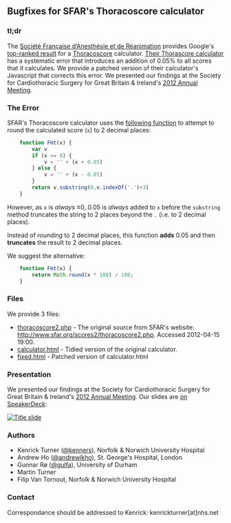 ## Bugfixes for SFAR's Thoracoscore calculator

### tl;dr

The [Société Française d’Anesthésie et de Réanimation][1] provides Google's [top-ranked result][2] for a [Thoracoscore][3] calculator. [Their Thorascore calculator][4] has a systematic error that introduces an addition of 0.05% to all scores that it calculates. We provide a patched version of their calculator's Javascript that corrects this error. We presented our findings at the Society for Cardiothoracic Surgery for Great Britain & Ireland's [2012 Annual Meeting][5].

### The Error

SFAR's Thoracoscore calculator uses the [following function][11] to attempt to round the calculated score (`x`) to 2 decimal places:
	
```javascript
	function Fmt(x) {
		var v
		if (x >= 0) {
			v = '' + (x + 0.05)
		} else {
			v = '' + (x - 0.05)
		}
		return v.substring(0,v.indexOf('.')+3)
	}
```

However, as `x` is _always_ ≥0, 0.05 is _always_ added to `x` before the `substring` method truncates the string to 2 places beyond the `.` (i.e. to 2 decimal places).

Instead of _rounding_ to 2 decimal places, this function __adds__ 0.05 and then __truncates__ the result to 2 decimal places.

We suggest the alternative:

```javascript
	function Fmt(x) {
		return Math.round(x * 100) / 100;
	}
```

### Files

We provide 3 files:

 - [thoracoscore2.php][8] - The original source from SFAR's website: http://www.sfar.org/scores2/thoracoscore2.php. Accessed 2012-04-15 19:00.
 - [calculator.html][9] - Tidied version of the original calculator.
 - [fixed.html][10] - Patched version of calculator.html

### Presentation

We presented our findings at the Society for Cardiothoracic Surgery for Great Britain & Ireland's [2012 Annual Meeting][5].
Our slides are [on SpeakerDeck][6]:

[![Title slide][7]][6]

### Authors

 - Kenrick Turner ([@kenners][12]), Norfolk & Norwich University Hospital
 - Andrew Ho ([@andrewlkho][13]), St. George's Hospital, London
 - Gunnar Rø ([@gulfa][14]), University of Durham
 - Martin Turner
 - Filip Van Tornout, Norfolk & Norwich University Hospital

### Contact

Correspondance should be addressed to Kenrick: kenrickturner[at]nhs.net

[1]: http://www.sfar.org "Société Française d’Anesthésie et de Réanimation's website"
[2]: http://www.google.com/search?q=thoracoscore "Search Google for 'thoracoscore'"
[3]: http://dx.doi.org/10.1016/j.jtcvs.2006.09.020 "Falcoz et al. The Thoracic Surgery Scoring System. J Thorac Cardiovasc Surg. 2007 Feb;133(2):325-32"
[4]: http://www.sfar.org/scores2/thoracoscore2.php  "SFAR's Thoracoscore calculator"
[5]: http://www.scts.org/annual_meeting "SCTS Annual Meeting 2012"
[6]: http://speakerdeck.com/u/kenrick/p/an-error-in-a-web-based-thoracoscore-calculator "Our slides from the SCTS Annual Meeting"
[7]: https://speakerd.s3.amazonaws.com/presentations/4f7ef74fe711f6001f009075/thumb_slide_0.jpg "Title slide from our presentation"
[8]: https://github.com/kenners/SFAR-thoracoscore/blob/master/thoracoscore2.php
[9]: https://github.com/kenners/SFAR-thoracoscore/blob/master/calculator.html
[10]: https://github.com/kenners/SFAR-thoracoscore/blob/master/fixed.html
[11]: https://github.com/kenners/SFAR-thoracoscore/blob/master/thoracoscore2.php#L114
[12]: https://github.com/kenners "Kenrick on GitHub"
[13]: https://github.com/andrewlkho "Andrew on GitHub"
[14]: https://github.com/gulfa "Gunnar on GitHub"